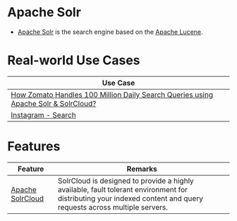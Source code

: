 # Apache Solr
- [Apache Solr](https://solr.apache.org/) is the search engine based on the [Apache Lucene](Readme.md).

# Real-world Use Cases

| Use Case                                                                                                                    |
|-----------------------------------------------------------------------------------------------------------------------------|
| [How Zomato Handles 100 Million Daily Search Queries using Apache Solr & SolrCloud?](../../1_TechStacks/ZomatoTechStack.md) |
| [Instagram - Search](../../1_TechStacks/InstagramTechStack.md)                                                              |

# Features

| Feature                                                                                   | Remarks                                                                                                                                                           |
|-------------------------------------------------------------------------------------------|-------------------------------------------------------------------------------------------------------------------------------------------------------------------|
| [Apache SolrCloud](https://solr.apache.org/guide/6_6/getting-started-with-solrcloud.html) | SolrCloud is designed to provide a highly available, fault tolerant environment for distributing your indexed content and query requests across multiple servers. |
